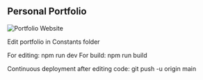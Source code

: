 ## Personal Portfolio

![Portfolio Website](https://avshetty1980.github.io/Portfolio-AWS/)

Edit portfolio in Constants folder

For editing: npm run dev
For build: npm run build

Continuous deployment after editing code: git push -u origin main
